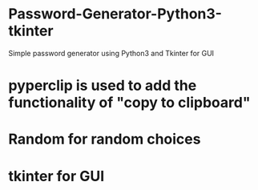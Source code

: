 # Password-Generator-Python3-tkinter
Simple password generator using Python3 and Tkinter for GUI

# pyperclip is used to add the functionality of "copy to clipboard"
# Random for random choices
# tkinter for GUI
